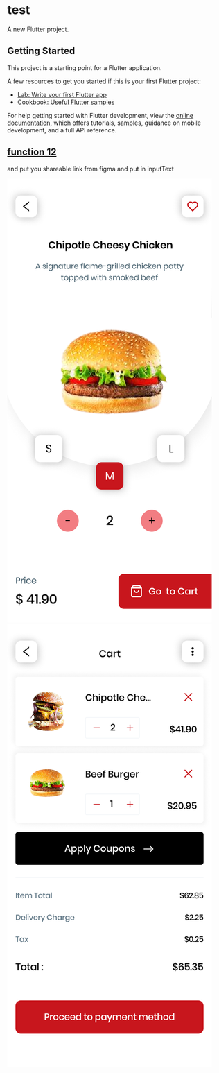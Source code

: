 # test

A new Flutter project.

## Getting Started

This project is a starting point for a Flutter application.

A few resources to get you started if this is your first Flutter project:

- [Lab: Write your first Flutter app](https://docs.flutter.dev/get-started/codelab)
- [Cookbook: Useful Flutter samples](https://docs.flutter.dev/cookbook)

For help getting started with Flutter development, view the
[online documentation](https://docs.flutter.dev/), which offers tutorials,
samples, guidance on mobile development, and a full API reference.

## [function 12](https://function12.io/)

and put you shareable link from figma and put in inputText

![screenShot](https://github.com/CoderEslam/BurgerFigmaToFlutter/blob/master/assets/page-1/images/car-1-cAf.png)
![screenShot](https://github.com/CoderEslam/BurgerFigmaToFlutter/blob/master/assets/page-1/images/home-1.png)
